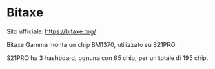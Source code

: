# Bitaxe
Sito ufficiale: https://bitaxe.org/

Bitaxe Gamma monta un chip BM1370, utilizzato su S21PRO.

S21PRO ha 3 hashboard, ognuna con 65 chip, per un totale di 195 chip.
